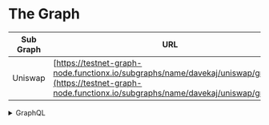 # The Graph

| Sub Graph | URL                                                                                                                                                              |
| --------- | ---------------------------------------------------------------------------------------------------------------------------------------------------------------- |
| Uniswap   | [https://testnet-graph-node.functionx.io/subgraphs/name/davekaj/uniswap/graphql](https://testnet-graph-node.functionx.io/subgraphs/name/davekaj/uniswap/graphql) |

<details>

<summary>GraphQL</summary>

MultiCall 0xe02c82C9a1aCFECdFcCfF7Cf82eA5D71117Ce222

Factory 0x30635Ea25C4664C34419D0C0a7D7b6288090Fc2a

Factory-INIT 0x392ae58295c85103a081a8e6641a24c341befd2ed1ef783fd2e9012be722a37d

</details>
